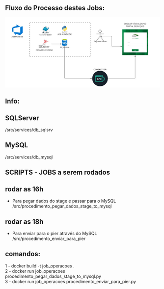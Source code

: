 ## Fluxo do Processo destes Jobs:
<img src="./images/job-rundeck.jpg">

## Info:
## SQLServer
/src/services/db_sqlsrv

## MySQL
/src/services/db_mysql

## SCRIPTS - JOBS a serem rodados
## rodar as 16h
- Para pegar dados do stage e passar para o MySQL
    /src/procedimento_pegar_dados_stage_to_mysql

## rodar as 18h
- Para enviar para o pier através do MySQL
    /src/procedimento_enviar_para_pier

## comandos:
1 -  docker build -t job_operacoes . <br>
2 -  docker run job_operacoes procedimento_pegar_dados_stage_to_mysql.py<br>
3 -  docker run  job_operacoes procedimento_enviar_para_pier.py

